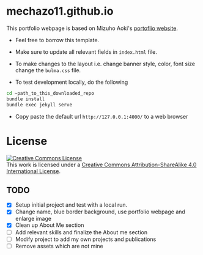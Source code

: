 # mechazo11.github.io

This portfolio webpage is based on Mizuho Aoki's [portoflio website](https://mizuhoaoki.github.io/).

- Feel free to borrow this template.
- Make sure to update all relevant fields in `index.html` file.
- To make changes to the layout i.e. change banner style, color, font size change the ```bulma.css``` file.

- To test development locally, do the following

```bash
cd ~path_to_this_downloaded_repo
bundle install
bundle exec jekyll serve
```

- Copy paste the default url ```http://127.0.0.1:4000/``` to a web browser

# License
<a rel="license" href="http://creativecommons.org/licenses/by-sa/4.0/"><img alt="Creative Commons License" style="border-width:0" src="https://i.creativecommons.org/l/by-sa/4.0/88x31.png" /></a><br />This work is licensed under a <a rel="license" href="http://creativecommons.org/licenses/by-sa/4.0/">Creative Commons Attribution-ShareAlike 4.0 International License</a>.


## TODO

- [x] Setup initial project and test with a local run.
- [x] Change name, blue border background, use portfolio webpage and enlarge image
- [x] Clean up About Me section
- [ ] Add relevant skills and finalize the About me section
- [ ] Modify project to add my own projects and publications
- [ ] Remove assets which are not mine